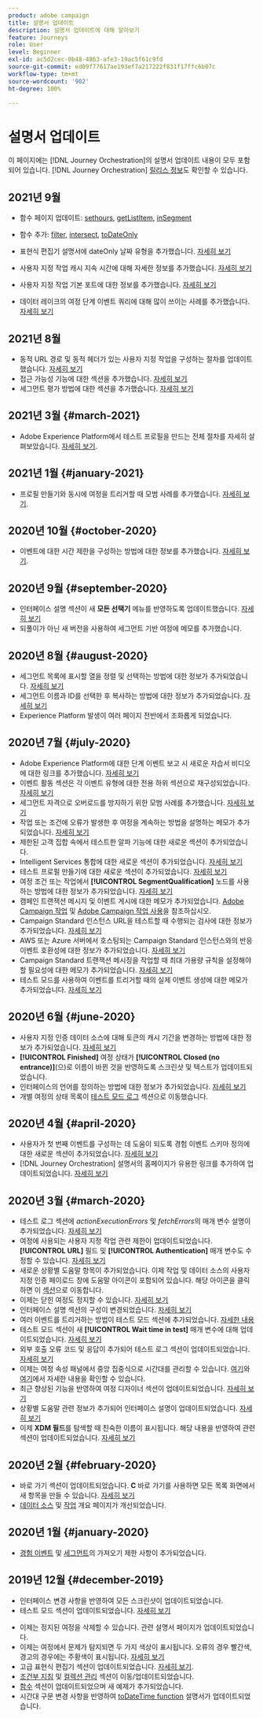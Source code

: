 ```yaml
---
product: adobe campaign
title: 설명서 업데이트
description: 설명서 업데이트에 대해 알아보기
feature: Journeys
role: User
level: Beginner
exl-id: ac5d2cec-0b48-4863-afe3-19ac5f61c9fd
source-git-commit: ed09f77617ae193ef7a217222f831f17ffc6b07c
workflow-type: tm+mt
source-wordcount: '902'
ht-degree: 100%

---
```


# 설명서 업데이트

이 페이지에는 [!DNL Journey Orchestration]의 설명서 업데이트 내용이 모두 포함되어 있습니다.
[!DNL Journey Orchestration] [릴리스 정보](../release-notes/release-notes.md)도 확인할 수 있습니다.

## 2021년 9월

* 함수 페이지 업데이트: [sethours](../functions/functionsethours.md), [getListItem](../functions/functiongetlistitem.md), [inSegment](../functions/functioninsegment.md)

* 함수 추가: [filter](../functions/functionfilter.md), [intersect](../functions/functionintersect.md), [toDateOnly](../functions/functiontodateonly.md)

* 표현식 편집기 설명서에 dateOnly 날짜 유형을 추가했습니다. [자세히 보기](../expression/data-types.md)

* 사용자 지정 작업 캐시 지속 시간에 대해 자세한 정보를 추가했습니다. [자세히 보기](../datasource/external-data-sources.md#section_wjp_nl5_nhb)

* 사용자 지정 작업 기본 포트에 대한 정보를 추가했습니다. [자세히 보기](../action/url-configuration.md)

* 데이터 레이크의 여정 단계 이벤트 쿼리에 대해 많이 쓰이는 사례를 추가했습니다. [자세히 보기](../building-journeys/query-examples.md)

## 2021년 8월

* 동적 URL 경로 및 동적 헤더가 있는 사용자 지정 작업을 구성하는 절차를 업데이트했습니다. [자세히 보기](../action/url-configuration.md)
* 접근 가능성 기능에 대한 섹션을 추가했습니다. [자세히 보기](../about/user-interface.md#accessibility)
* 세그먼트 평가 방법에 대한 섹션을 추가했습니다. [자세히 보기](../segment/about-segments.md#evaluation-method-in-journey-orchestration)

## 2021년 3월 {#march-2021}

* Adobe Experience Platform에서 테스트 프로필을 만드는 전체 절차를 자세히 살펴보았습니다. [자세히 보기](../building-journeys/creating-test-profiles.md).

## 2021년 1월 {#january-2021}

* 프로필 만들기와 동시에 여정을 트리거할 때 모범 사례를 추가했습니다. [자세히 보기](../about/limitations.md#journeys-limitation-profile-creation).

## 2020년 10월 {#october-2020}

* 이벤트에 대한 시간 제한을 구성하는 방법에 대한 정보를 추가했습니다. [자세히 보기](../building-journeys/event-activities.md#listening-to-events-during-a-specific-time).

## 2020년 9월 {#september-2020}

* 인터페이스 설명 섹션이 새 **모든 선택기** 메뉴를 반영하도록 업데이트했습니다. [자세히 보기](../about/user-interface.md)
* 되풀이가 아닌 새 버전을 사용하여 세그먼트 기반 여정에 메모를 추가했습니다.

## 2020년 8월 {#august-2020}

* 세그먼트 목록에 표시할 열을 정렬 및 선택하는 방법에 대한 정보가 추가되었습니다. [자세히 보기](../building-journeys/segment-qualification-events.md)
* 세그먼트 이름과 ID를 선택한 후 복사하는 방법에 대한 정보가 추가되었습니다. [자세히 보기](../building-journeys/segment-qualification-events.md)
* Experience Platform 발생이 여러 페이지 전반에서 조화롭게 되었습니다.

## 2020년 7월 {#july-2020}

* Adobe Experience Platform에 대한 단계 이벤트 보고 시 새로운 자습서 비디오에 대한 링크를 추가했습니다. [자세히 보기](../building-journeys/sharing-overview.md)
* 이벤트 활동 섹션은 각 이벤트 유형에 대한 전용 하위 섹션으로 재구성되었습니다. [자세히 보기](../building-journeys/event-activities.md)
* 세그먼트 자격으로 오버로드를 방지하기 위한 모범 사례를 추가했습니다. [자세히 보기](../building-journeys/segment-qualification-events.md#speed-segment-qualification)
* 작업 또는 조건에 오류가 발생한 후 여정을 계속하는 방법을 설명하는 메모가 추가되었습니다. [자세히 보기](../about/troubleshooting.md#section_h3q_kqk_fhb)
* 제한된 고객 집합 속에서 테스트한 알파 기능에 대한 새로운 섹션이 추가되었습니다.
* Intelligent Services 통합에 대한 새로운 섹션이 추가되었습니다. [자세히 보기](../ai-services/ai-services-overview.md)
* 테스트 프로필 만들기에 대한 새로운 섹션이 추가되었습니다. [자세히 보기](../building-journeys/testing-the-journey.md)
* 여정 조건 또는 작업에서 **[!UICONTROL SegmentQualification]** 노드를 사용하는 방법에 대한 정보가 추가되었습니다. [자세히 보기](../building-journeys/segment-qualification-events.md)
* 캠페인 트랜잭션 메시지 및 이벤트 게시에 대한 메모가 추가되었습니다. [Adobe Campaign 작업](../action/working-with-adobe-campaign.md) 및 [Adobe Campaign 작업 사용](../building-journeys/using-adobe-campaign-actions.md)을 참조하십시오.
* Campaign Standard 인스턴스 URL을 테스트할 때 수행되는 검사에 대한 정보가 추가되었습니다. [자세히 보기](../action/working-with-adobe-campaign.md)
* AWS 또는 Azure 서버에서 호스팅되는 Campaign Standard 인스턴스와의 반응 이벤트 호환성에 대한 정보가 추가되었습니다. [자세히 보기](../building-journeys/reaction-events.md)
* Campaign Standard 트랜잭션 메시징을 작업할 때 최대 가용량 규칙을 설정해야 할 필요성에 대한 메모가 추가되었습니다. [자세히 보기](../action/working-with-adobe-campaign.md)
* 테스트 모드를 사용하여 이벤트를 트리거할 때의 실제 이벤트 생성에 대한 메모가 추가되었습니다. [자세히 보기](../building-journeys/testing-the-journey.md#firing_events)

## 2020년 6월 {#june-2020}

* 사용자 지정 인증 데이터 소스에 대해 토큰의 캐시 기간을 변경하는 방법에 대한 정보가 추가되었습니다. [자세히 보기](../datasource/external-data-sources.md#section_wjp_nl5_nhb)
* **[!UICONTROL Finished]** 여정 상태가 **[!UICONTROL Closed (no entrance)]**(으)로 이름이 바뀐 것을 반영하도록 스크린샷 및 텍스트가 업데이트되었습니다.
* 인터페이스의 언어를 정의하는 방법에 대한 정보가 추가되었습니다. [자세히 보기](../about/user-interface.md)
* 개별 여정의 상태 목록이 [테스트 모드 로그](../building-journeys/testing-the-journey.md#viewing_logs) 섹션으로 이동했습니다.

## 2020년 4월 {#april-2020}

* 사용자가 첫 번째 이벤트를 구성하는 데 도움이 되도록 경험 이벤트 스키마 정의에 대한 새로운 섹션이 추가되었습니다. [자세히 보기](../event/experience-event-schema.md)
* [!DNL Journey Orchestration] 설명서의 홈페이지가 유용한 링크를 추가하여 업데이트되었습니다. [자세히 보기](../../journey-orchestration-home.md)

## 2020년 3월 {#march-2020}

* 테스트 로그 섹션에 _actionExecutionErrors_ 및 _fetchErrors_&#x200B;의 매개 변수 설명이 추가되었습니다. [자세히 보기](../building-journeys/testing-the-journey.md#viewing_logs)
* 여정에 사용되는 사용자 지정 작업 관련 제한이 업데이트되었습니다. **[!UICONTROL URL]** 필드 및 **[!UICONTROL Authentication]** 매개 변수도 수정할 수 있습니다. [자세히 보기](../action/about-custom-action-configuration.md)
* 새로운 상황별 도움말 항목이 추가되었습니다. 이제 작업 및 데이터 소스의 사용자 지정 인증 페이로드 창에 도움말 아이콘이 포함되어 있습니다. 해당 아이콘을 클릭하면 이 [섹션](../datasource/external-data-sources.md#section_wjp_nl5_nhb)으로 이동합니다.
* 이제는 닫힌 여정도 정지할 수 있습니다. [자세히 보기](../building-journeys/using-the-journey-designer.md)
* 인터페이스 설명 섹션의 구성이 변경되었습니다. [자세히 보기](../about/user-interface.md)
* 여러 이벤트를 트리거하는 방법이 테스트 모드 섹션에 추가되었습니다. [자세한 내용](../building-journeys/testing-the-journey.md#firing_events)
* 테스트 모드 섹션이 새 **[!UICONTROL Wait time in test]** 매개 변수에 대해 업데이트되었습니다. [자세히 보기](../building-journeys/testing-the-journey.md)
* 외부 호출 오류 코드 및 응답이 추가되어 테스트 로그 섹션이 업데이트되었습니다. [자세히 보기](../building-journeys/testing-the-journey.md#viewing_logs)
* 이제는 여정 속성 패널에서 중앙 집중식으로 시간대를 관리할 수 있습니다. [여기](../building-journeys/changing-properties.md#timezone)와 [여기](../building-journeys/timezone-management.md)에서 자세한 내용을 확인할 수 있습니다.
* 최근 향상된 기능을 반영하여 여정 디자이너 섹션이 업데이트되었습니다. [자세히 보기](../building-journeys/using-the-journey-designer.md)
* 상황별 도움말 관련 정보가 추가되어 인터페이스 설명이 업데이트되었습니다. [자세히 보기](../about/user-interface.md#section_ksq_zr1_ffb)
* 이제 **XDM 필드**&#x200B;를 탐색할 때 친숙한 이름이 표시됩니다. 해당 내용을 반영하여 관련 섹션이 업데이트되었습니다. [자세히 보기](../about/user-interface.md#friendly-names-display)

## 2020년 2월 {#february-2020}

* 바로 가기 섹션이 업데이트되었습니다. **C** 바로 가기를 사용하면 모든 목록 화면에서 새 항목을 만들 수 있습니다. [자세히 보기](../about/user-interface.md#section_ksq_zr1_ffb)
* [데이터 소스](../datasource/about-data-sources.md) 및 [작업](../action/action.md) 개요 페이지가 개선되었습니다.

## 2020년 1월 {#january-2020}

* [경험 이벤트](../datasource/adobe-experience-platform-data-source.md) 및 [세그먼트](../functions/functioninsegment.md)의 가져오기 제한 사항이 추가되었습니다.

<!--* The [getBestSendTime documentation](../functions/functiongetbestsendtime.md) has been updated.-->

## 2019년 12월 {#december-2019}

* 인터페이스 변경 사항을 반영하여 모든 스크린샷이 업데이트되었습니다.
* 테스트 모드 섹션이 업데이트되었습니다. [자세히 보기](../building-journeys/testing-the-journey.md)
<!--* A warning has been added in the [email send time optimization](../building-journeys/wait-activity.md) and [predictive fatigue scores](../ai-services/leveraging-fatigue-scores.md) sections. These capabilities are only available to customers who use the [Adobe Experience Platform Data Connector](https://experienceleague.adobe.com/docs/campaign-standard/using/integrating-with-adobe-cloud/adobe-experience-platform/data-connector/aep-about-data-connector.html).-->
* 이제는 정지된 여정을 삭제할 수 있습니다. 관련 설명서 페이지가 업데이트되었습니다.
* 이제는 여정에서 문제가 탐지되면 두 가지 색상이 표시됩니다. 오류의 경우 빨간색, 경고의 경우에는 주황색이 표시됩니다. [자세히 보기](../about/troubleshooting.md)
* 고급 표현식 편집기 섹션이 업데이트되었습니다. [자세히 보기](../expression/expressionadvanced.md).
* [조건부 지침](../expression/conditional-instruction.md) 및 [컬렉션 관리](../expression/collection-management-functions.md) 섹션이 이동/업데이트되었습니다.
* [함수](../expression/functions.md) 섹션이 업데이트되었으며 새 예제가 추가되었습니다.
* 시간대 구문 변경 사항을 반영하여 [toDateTime function](../functions/functiontodatetime.md) 설명서가 업데이트되었습니다.
